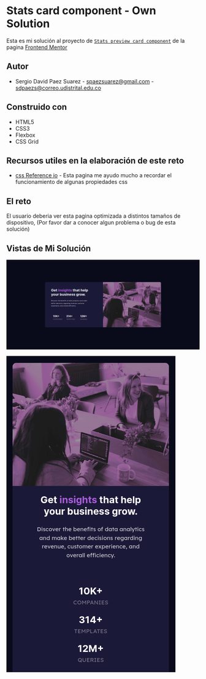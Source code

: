 # Stats card component - Own Solution

Esta es mi solución al proyecto de [`Stats preview card component`](https://www.frontendmentor.io/challenges/stats-preview-card-component-8JqbgoU62) de la pagina [Frontend Mentor](https://www.frontendmentor.io)

## Autor

- Sergio David Paez Suarez - spaezsuarez@gmail.com - sdpaezs@correo.udistrital.edu.co

## Construido con

- HTML5
- CSS3
- Flexbox
- CSS Grid

## Recursos utiles en la elaboración de este reto

- [css Reference io](https://cssreference.io/m) - Esta pagina me ayudo mucho a recordar el funcionamiento de algunas propiedades css

## El reto

El usuario deberia ver esta pagina optimizada a distintos tamaños de dispositivo, (Por favor dar a conocer algun problema o bug de esta solución)

## Vistas de Mi Solución

![](./docs/desktop.png)

![](./docs/mobile.png)

